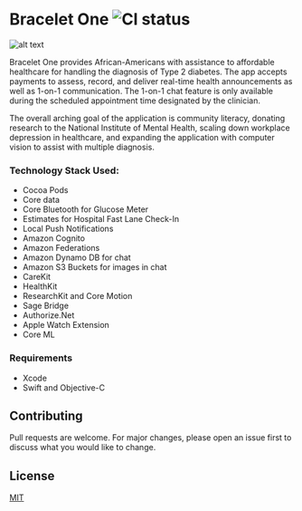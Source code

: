 # Bracelet One ![CI status](https://img.shields.io/badge/build-passing-brightgreen.svg)

![alt text](https://github.com/cosmicarrows/BraceletOneHealth/blob/master/gif1.gif)

Bracelet One provides African-Americans with assistance to affordable healthcare for handling the diagnosis of Type 2 diabetes.  The app accepts payments to assess, record, and deliver real-time health announcements as well as 1-on-1 communication. The 1-on-1 chat feature is only available during the scheduled appointment time designated by the clinician.

The overall arching goal of the application is community literacy, donating research to the National Institute of Mental Health, scaling down workplace depression in healthcare, and expanding the application with computer vision to assist with multiple diagnosis.

### Technology Stack Used:
* Cocoa Pods
* Core data
* Core Bluetooth for Glucose Meter
* Estimates for Hospital Fast Lane Check-In
* Local Push Notifications
* Amazon Cognito
* Amazon Federations
* Amazon Dynamo DB for chat
* Amazon S3 Buckets for images in chat
* CareKit
* HealthKit
* ResearchKit and Core Motion
* Sage Bridge
* Authorize.Net
* Apple Watch Extension
* Core ML

### Requirements
* Xcode
* Swift and Objective-C





## Contributing
Pull requests are welcome. For major changes, please open an issue first to discuss what you would like to change.


## License
[MIT](https://choosealicense.com/licenses/mit/)
